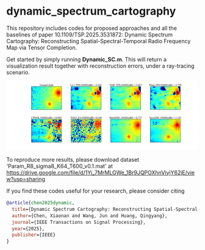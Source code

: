 # dynamic_spectrum_cartography
This repository includes codes for proposed approaches and all the baselines of paper 10.1109/TSP.2025.3531872: Dynamic Spectrum Cartography: Reconstructing Spatial-Spectral-Temporal Radio Frequency Map via Tensor Completion.

Get started by simply running **Dynamic_SC.m**. This will return a visualization result together with reconstruction errors, under a ray-tracing scenario.

![Example](Example.png)

To reproduce more results, please download dataset 'Param_R8_sigma8_K64_T600_v0.1.mat' at https://drive.google.com/file/d/1Yi_7MrMLGWe_1Br9JQPOXhnVivjY62jE/view?usp=sharing



If you find these codes useful for your research, please consider citing
```bibtex
@article{chen2025dynamic,
  title={Dynamic Spectrum Cartography: Reconstructing Spatial-Spectral-Temporal Radio Frequency Map via Tensor Completion},
  author={Chen, Xiaonan and Wang, Jun and Huang, Qingyang},
  journal={IEEE Transactions on Signal Processing},
  year={2025},
  publisher={IEEE}
}

